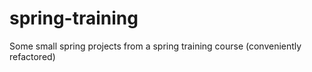 spring-training
===============

Some small spring projects from a spring training course (conveniently refactored)
